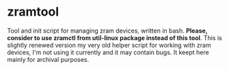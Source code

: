 # zramtool

Tool and init script for managing zram devices, written in bash. **Please, consider to use zramctl from util-linux package instead of this tool**. This is slightly renewed version my very old helper script for working with zram devices, I'm not using it currently and it may contain bugs. It keept here mainly for archival purposes.